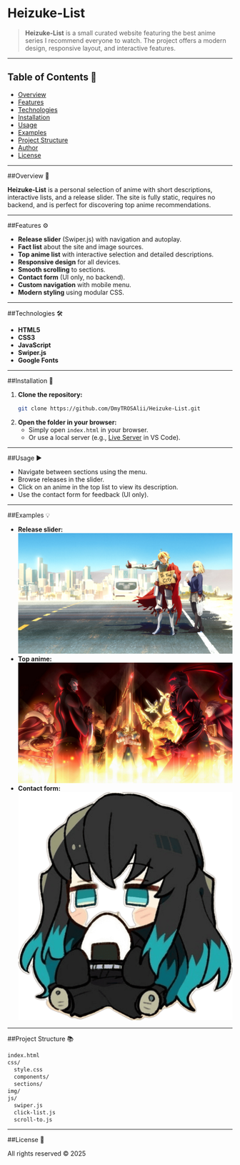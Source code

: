 # Heizuke-List

> **Heizuke-List** is a small curated website featuring the best anime series I recommend everyone to watch. The project offers a modern design, responsive layout, and interactive features.

---

## Table of Contents 📑

- [Overview](#overview)
- [Features](#features)
- [Technologies](#technologies)
- [Installation](#installation)
- [Usage](#usage)
- [Examples](#examples)
- [Project Structure](#project-structure)
- [Author](#author)
- [License](#license)

---

##Overview 📝

**Heizuke-List** is a personal selection of anime with short descriptions, interactive lists, and a release slider. The site is fully static, requires no backend, and is perfect for discovering top anime recommendations.

---

##Features ⚙️

- **Release slider** (Swiper.js) with navigation and autoplay.
- **Fact list** about the site and image sources.
- **Top anime list** with interactive selection and detailed descriptions.
- **Responsive design** for all devices.
- **Smooth scrolling** to sections.
- **Contact form** (UI only, no backend).
- **Custom navigation** with mobile menu.
- **Modern styling** using modular CSS.

---

##Technologies 🛠️

- **HTML5**
- **CSS3** 
- **JavaScript** 
- **Swiper.js**
- **Google Fonts**

---

##Installation 🚀

1. **Clone the repository:**
   ```sh
   git clone https://github.com/DmyTROSAlii/Heizuke-List.git
   ```
2. **Open the folder in your browser:**
   - Simply open `index.html` in your browser.
   - Or use a local server (e.g., [Live Server](https://marketplace.visualstudio.com/items?itemName=ritwickdey.LiveServer) in VS Code).

---

##Usage ▶️

- Navigate between sections using the menu.
- Browse releases in the slider.
- Click on an anime in the top list to view its description.
- Use the contact form for feedback (UI only).

---

##Examples 💡

- **Release slider:**
  ![Release slider](./img/releases/fate_strange_fake.jpg)
- **Top anime:**
  ![Top anime](./img/top/fate.jpg)
- **Contact form:**
  ![Contact form](./img/about/muichiro.png)

---

##Project Structure 📚

```
index.html
css/
  style.css
  components/
  sections/
img/
js/
  swiper.js
  click-list.js
  scroll-to.js
```

---

##License 📄

All rights reserved © 2025
